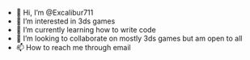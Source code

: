 - 👋 Hi, I’m @Excalibur711
- 👀 I’m interested in 3ds games
- 🌱 I’m currently learning how to write code
- 💞️ I’m looking to collaborate on mostly 3ds games but am open to all
- 📫 How to reach me through email

<!---
Excalibur711/Excalibur711 is a ✨ special ✨ repository because its `README.md` (this file) appears on your GitHub profile.
You can click the Preview link to take a look at your changes.
--->
